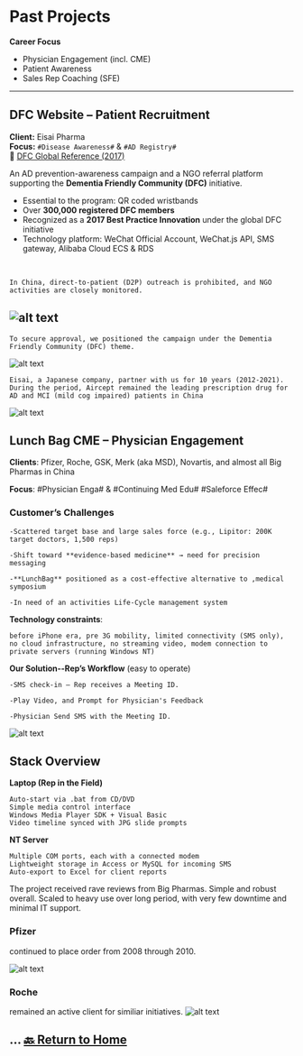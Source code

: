 <style>
/* Only affects code blocks you tag with .code-narrow */
.code-narrow .highlight pre,
.code-narrow pre {
  max-width: 680px;        /* set the width you want */
  white-space: pre-wrap;   /* wrap long lines */
  word-break: break-word;  /* break long words if needed */
  overflow-x: hidden;      /* remove the horizontal scrollbar */
}
</style>


# Past Projects

**Career Focus**  
- Physician Engagement (incl. CME)  
- Patient Awareness  
- Sales Rep Coaching (SFE)

---

## DFC Website – Patient Recruitment  
**Client:** Eisai Pharma  
**Focus:** `#Disease Awareness#` & `#AD Registry#`  
🔗 [DFC Global Reference (2017)](https://www.alzint.org/u/dfc-developments.pdf)

An AD prevention-awareness campaign and a NGO referral platform supporting the **Dementia Friendly Community (DFC)** initiative.

- Essential to the program: QR coded wristbands  
- Over **300,000 registered DFC members**  
- Recognized as a **2017 Best Practice Innovation** under the global DFC initiative
- Technology platform: WeChat Official Account, WeChat.js API, SMS gateway, Alibaba Cloud ECS & RDS

<br>

    In China, direct-to-patient (D2P) outreach is prohibited, and NGO activities are closely monitored.

![alt text](Chen%20&%203000%20Wristbands.jpg)
---
    To secure approval, we positioned the campaign under the Dementia Friendly Community (DFC) theme.

![alt text](DFC.png)


    Eisai, a Japanese company, partner with us for 10 years (2012-2021). During the period, Aircept remained the leading prescription drug for AD and MCI (mild cog impaired) patients in China  

![alt text](Eisai.png)

## Lunch Bag CME – Physician Engagement

**Clients**: Pfizer, Roche, GSK, Merk (aka MSD), Novartis, and almost all Big Pharmas in China

**Focus**: 
    #Physician Enga# &  #Continuing Med Edu# 
    #Saleforce Effec#

### Customer’s Challenges ###

    -Scattered target base and large sales force (e.g., Lipitor: 200K target doctors, 1,500 reps)

    -Shift toward **evidence-based medicine** → need for precision messaging

    -**LunchBag** positioned as a cost-effective alternative to ,medical symposium

    -In need of an activities Life-Cycle management system



**Technology constraints**: 

    before iPhone era, pre 3G mobility, limited connectivity (SMS only), no cloud infrastructure, no streaming video, modem connection to private servers (running Windows NT)


**Our Solution--Rep’s Workflow** (easy to operate)

    -SMS check-in – Rep receives a Meeting ID.

    -Play Video, and Prompt for Physician's Feedback

    -Physician Send SMS with the Meeting ID.

![alt text](CD_cover.jpg)


## Stack Overview

**Laptop (Rep in the Field)**
```
Auto-start via .bat from CD/DVD
Simple media control interface
Windows Media Player SDK + Visual Basic
Video timeline synced with JPG slide prompts
```

**NT Server**

```
Multiple COM ports, each with a connected modem
Lightweight storage in Access or MySQL for incoming SMS
Auto-export to Excel for client reports
```


The project received rave reviews from Big Pharmas. Simple and robust overall. Scaled to heavy use over long period, with very few downtime and minimal IT support.

### Pfizer ###
 continued to place order from 2008 through 2010.

![alt text](Pfizer.png)

### Roche ###
 remained an active client for similiar initiatives.
![alt text](Roche.png)

...
[🔙 Return to Home](./README.md#career-references)
---